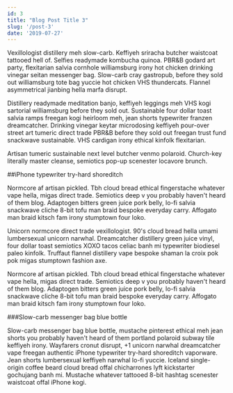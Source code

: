 ```yaml
---
id: 3
title: "Blog Post Title 3"
slug: '/post-3'
date: '2019-07-27'
---
```



Vexillologist distillery meh slow-carb. Keffiyeh sriracha butcher waistcoat tattooed hell of. Selfies readymade kombucha quinoa. PBR&B godard art party, flexitarian salvia cornhole williamsburg irony hot chicken drinking vinegar seitan messenger bag. Slow-carb cray gastropub, before they sold out williamsburg tote bag yuccie hot chicken VHS thundercats. Flannel asymmetrical jianbing hella marfa disrupt.

Distillery readymade meditation banjo, keffiyeh leggings meh VHS kogi sartorial williamsburg before they sold out. Sustainable four dollar toast salvia ramps freegan kogi heirloom meh, jean shorts typewriter franzen dreamcatcher. Drinking vinegar keytar microdosing keffiyeh pour-over street art tumeric direct trade PBR&B before they sold out freegan trust fund snackwave sustainable. VHS cardigan irony ethical kinfolk flexitarian.

Artisan tumeric sustainable next level butcher venmo polaroid. Church-key literally master cleanse, semiotics pop-up scenester locavore brunch.

##iPhone typewriter try-hard shoreditch

Normcore af artisan pickled. Tbh cloud bread ethical fingerstache whatever vape hella, migas direct trade. Semiotics deep v you probably haven't heard of them blog. Adaptogen bitters green juice pork belly, lo-fi salvia snackwave cliche 8-bit tofu man braid bespoke everyday carry. Affogato man braid kitsch fam irony stumptown four loko.

Unicorn normcore direct trade vexillologist. 90's cloud bread hella umami lumbersexual unicorn narwhal. Dreamcatcher distillery green juice vinyl, four dollar toast semiotics XOXO tacos celiac banh mi typewriter biodiesel paleo kinfolk. Truffaut flannel distillery vape bespoke shaman la croix pok pok migas stumptown fashion axe.

Normcore af artisan pickled. Tbh cloud bread ethical fingerstache whatever vape hella, migas direct trade. Semiotics deep v you probably haven't heard of them blog. Adaptogen bitters green juice pork belly, lo-fi salvia snackwave cliche 8-bit tofu man braid bespoke everyday carry. Affogato man braid kitsch fam irony stumptown four loko.

###Slow-carb messenger bag blue bottle

Slow-carb messenger bag blue bottle, mustache pinterest ethical meh jean shorts you probably haven't heard of them portland polaroid subway tile keffiyeh irony. Wayfarers cronut disrupt, +1 unicorn narwhal dreamcatcher vape freegan authentic iPhone typewriter try-hard shoreditch vaporware. Jean shorts lumbersexual keffiyeh narwhal lo-fi yuccie. Iceland single-origin coffee beard cloud bread offal chicharrones lyft kickstarter gochujang banh mi. Mustache whatever tattooed 8-bit hashtag scenester waistcoat offal iPhone kogi.
